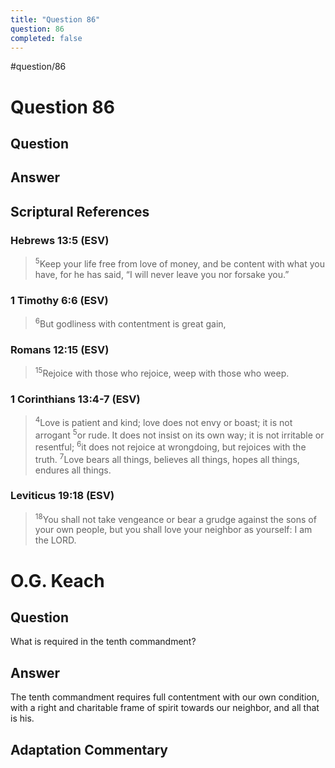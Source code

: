 ```yaml
---
title: "Question 86"
question: 86
completed: false
---
```

#question/86
# Question 86

## Question


## Answer


## Scriptural References
### Hebrews 13:5 (ESV)
> <sup>5</sup>Keep your life free from love of money, and be content with what you have, for he has said, “I will never leave you nor forsake you.”

### 1 Timothy 6:6 (ESV)
> <sup>6</sup>But godliness with contentment is great gain,

### Romans 12:15 (ESV)
> <sup>15</sup>Rejoice with those who rejoice, weep with those who weep.

### 1 Corinthians 13:4-7 (ESV)
> <sup>4</sup>Love is patient and kind; love does not envy or boast; it is not arrogant
> <sup>5</sup>or rude. It does not insist on its own way; it is not irritable or resentful;
> <sup>6</sup>it does not rejoice at wrongdoing, but rejoices with the truth.
> <sup>7</sup>Love bears all things, believes all things, hopes all things, endures all things.

### Leviticus 19:18 (ESV)
> <sup>18</sup>You shall not take vengeance or bear a grudge against the sons of your own people, but you shall love your neighbor as yourself: I am the LORD.

# O.G. Keach
## Question
What is required in the tenth commandment?

## Answer
The tenth commandment requires full contentment with our own condition, with a right and charitable frame of spirit towards our neighbor, and all that is his.

## Adaptation Commentary
